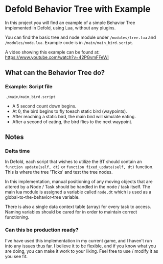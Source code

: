 # Defold Behavior Tree with Example

In this project you will find an example of a simple Behavior Tree implemented in Defold, using Lua, without any plugins.

You can find the basic tree and node module under `/modules/tree.lua` and `/modules/node.lua`. Example code is in `/main/main_bird.script`.

A video showing this example can be found at: https://www.youtube.com/watch?v=42PGvmFFeWI


## What can the Behavior Tree do?

### Example: Script file
`./main/main_bird.script`
- A 5 second count down begins.
- At 0, the bird begins to fly toeach static bird (waypoints).
- After reaching a static bird, the main bird will simulate eating.
- After a second of eating, the bird flies to the next waypoint.

## Notes

### Delta time

In Defold, each script that wishes to utilize the BT should contain an `function update(self, dt)` or `function fixed_update(self, dt)` function. This is where the tree 'Ticks' and test the tree nodes.

In this implementation, manual positioning of any moving objects that are altered by a Node / Task should be handled in the node / task itself. The main lua module is assigned a variable called `node.dt`
which is used as a global-to-the-behavior-tree variable.

There is also a single data context table (array) for every task to access. Naming variables should be cared for in order to maintain correct functioning. 


### Can this be production ready?

I've have used this implementation in my current game, and I haven't run into any issues thus far. I believe it to be flexible, and if you know what you are doing, 
you can make it work to your liking. Feel free to use / modify it as you see fit.

